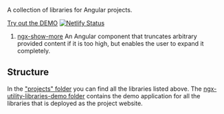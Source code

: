 A collection of libraries for Angular projects.

[Try out the DEMO](https://ngx-utility-libraries-demo.netlify.app) [![Netlify Status](https://api.netlify.com/api/v1/badges/11932620-4735-4ea2-ba4d-e544ae9cfeb6/deploy-status)](https://app.netlify.com/sites/ngx-utility-libraries-demo/deploys)

1. [ngx-show-more](projects/ngx-show-more/README.md)
   An Angular component that truncates arbitrary provided content if it is too high, but enables the user to expand it completely.

## Structure

In the ["projects" folder](projects) you can find all the libraries listed above. The [ngx-utility-libraries-demo folder](projects/ngx-utility-libraries-demo) contains the demo application for all the libraries that is deployed as the project website.
